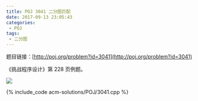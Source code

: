 ```yaml
---
title: POJ 3041 二分图匹配
date: 2017-09-13 23:05:43
categories:
 - POJ
tags:
 - 二分图
---
```


题目链接：[http://poj.org/problem?id=3041](http://poj.org/problem?id=3041)

《挑战程序设计》第 228 页例题。

<!-- more -->

![](https://img.masterliu.net/poj/3041/1.png)

{% include_code acm-solutions/POJ/3041.cpp %}
